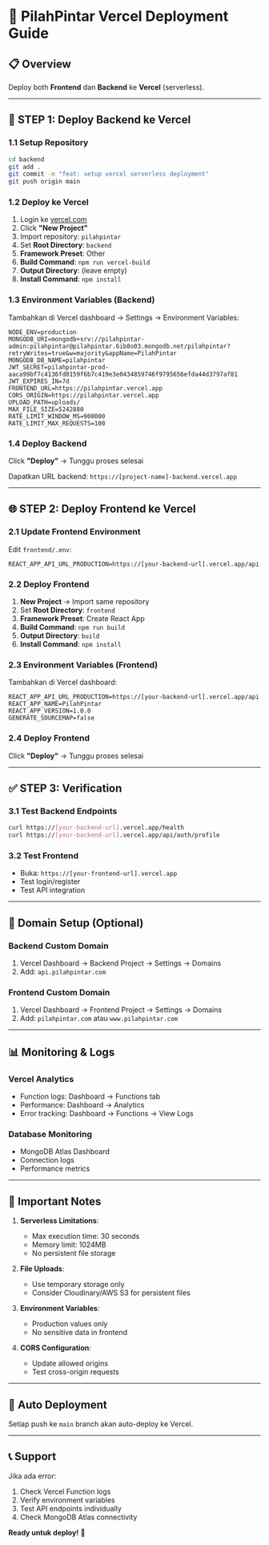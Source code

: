 # 🚀 PilahPintar Vercel Deployment Guide

## 📋 Overview
Deploy both **Frontend** dan **Backend** ke **Vercel** (serverless).

---

## 🎯 **STEP 1: Deploy Backend ke Vercel**

### 1.1 Setup Repository
```bash
cd backend
git add .
git commit -m "feat: setup vercel serverless deployment"
git push origin main
```

### 1.2 Deploy ke Vercel
1. Login ke [vercel.com](https://vercel.com)
2. Click **"New Project"**
3. Import repository: `pilahpintar`
4. Set **Root Directory**: `backend`
5. **Framework Preset**: Other
6. **Build Command**: `npm run vercel-build`
7. **Output Directory**: (leave empty)
8. **Install Command**: `npm install`

### 1.3 Environment Variables (Backend)
Tambahkan di Vercel dashboard → Settings → Environment Variables:

```env
NODE_ENV=production
MONGODB_URI=mongodb+srv://pilahpintar-admin:pilahpintar@pilahpintar.6ib8o03.mongodb.net/pilahpintar?retryWrites=true&w=majority&appName=PilahPintar
MONGODB_DB_NAME=pilahpintar
JWT_SECRET=pilahpintar-prod-aaca99bf7c4136fd0159f6b7c419e3e0434859746f9795656efda44d3797af81
JWT_EXPIRES_IN=7d
FRONTEND_URL=https://pilahpintar.vercel.app
CORS_ORIGIN=https://pilahpintar.vercel.app
UPLOAD_PATH=uploads/
MAX_FILE_SIZE=5242880
RATE_LIMIT_WINDOW_MS=900000
RATE_LIMIT_MAX_REQUESTS=100
```

### 1.4 Deploy Backend
Click **"Deploy"** → Tunggu proses selesai

Dapatkan URL backend: `https://[project-name]-backend.vercel.app`

---

## 🌐 **STEP 2: Deploy Frontend ke Vercel**

### 2.1 Update Frontend Environment
Edit `frontend/.env`:
```env
REACT_APP_API_URL_PRODUCTION=https://[your-backend-url].vercel.app/api
```

### 2.2 Deploy Frontend
1. **New Project** → Import same repository
2. Set **Root Directory**: `frontend`
3. **Framework Preset**: Create React App
4. **Build Command**: `npm run build`
5. **Output Directory**: `build`
6. **Install Command**: `npm install`

### 2.3 Environment Variables (Frontend)
Tambahkan di Vercel dashboard:

```env
REACT_APP_API_URL_PRODUCTION=https://[your-backend-url].vercel.app/api
REACT_APP_NAME=PilahPintar
REACT_APP_VERSION=1.0.0
GENERATE_SOURCEMAP=false
```

### 2.4 Deploy Frontend
Click **"Deploy"** → Tunggu proses selesai

---

## ✅ **STEP 3: Verification**

### 3.1 Test Backend Endpoints
```bash
curl https://[your-backend-url].vercel.app/health
curl https://[your-backend-url].vercel.app/api/auth/profile
```

### 3.2 Test Frontend
- Buka: `https://[your-frontend-url].vercel.app`
- Test login/register
- Test API integration

---

## 🔧 **Domain Setup (Optional)**

### Backend Custom Domain
1. Vercel Dashboard → Backend Project → Settings → Domains
2. Add: `api.pilahpintar.com`

### Frontend Custom Domain  
1. Vercel Dashboard → Frontend Project → Settings → Domains
2. Add: `pilahpintar.com` atau `www.pilahpintar.com`

---

## 📊 **Monitoring & Logs**

### Vercel Analytics
- Function logs: Dashboard → Functions tab
- Performance: Dashboard → Analytics
- Error tracking: Dashboard → Functions → View Logs

### Database Monitoring
- MongoDB Atlas Dashboard
- Connection logs
- Performance metrics

---

## 🚨 **Important Notes**

1. **Serverless Limitations**:
   - Max execution time: 30 seconds
   - Memory limit: 1024MB
   - No persistent file storage

2. **File Uploads**:
   - Use temporary storage only
   - Consider Cloudinary/AWS S3 for persistent files

3. **Environment Variables**:
   - Production values only
   - No sensitive data in frontend

4. **CORS Configuration**:
   - Update allowed origins
   - Test cross-origin requests

---

## 🔄 **Auto Deployment**

Setiap push ke `main` branch akan auto-deploy ke Vercel.

---

## 📞 **Support**

Jika ada error:
1. Check Vercel Function logs
2. Verify environment variables
3. Test API endpoints individually
4. Check MongoDB Atlas connectivity

**Ready untuk deploy!** 🚀